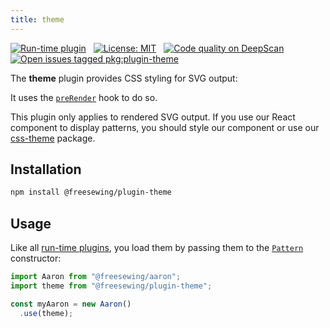 ```yaml
---
title: theme
---
```


[![Run-time plugin](https://img.shields.io/badge/Type-run--time-lime.svg)](/plugins)
&nbsp;
[![License: MIT](https://img.shields.io/npm/l/@freesewing/plugin-theme.svg?label="License)](https://www.npmjs.com/package/@freesewing/plugin-theme)
&nbsp;
[![Code quality on DeepScan](https://deepscan.io/api/teams/2114/projects/2993/branches/23256/badge/grade.svg)](https://deepscan.io/dashboard#view=project&tid=2114&pid=2993&bid=23256)
&nbsp;
[![Open issues tagged pkg:plugin-theme](https://img.shields.io/github/issues/freesewing/freesewing/pkg:plugin-theme.svg?label=Issues)](https://github.com/freesewing/freesewing/issues?q=is%3Aissue+is%3Aopen+label%3Apkg%3Aplugin-theme)

The **theme** plugin provides CSS styling for SVG output:

<Example pattern="rendertest" part="test" caption="An example of the styles provided by this plugin" design={false} />

It uses the [`preRender`](/plugins#prerender) hook to do so.

<Note>

This plugin only applies to rendered SVG output. If you use our React component to display
patterns, you should style our component or use our [css-theme](/packages/css-theme) package.

</Note>

## Installation

```bash
npm install @freesewing/plugin-theme
```

## Usage

Like all [run-time plugins](/plugins#build-time-plugins), you load them 
by passing them to the [`Pattern`](/api/pattern) constructor:

```js
import Aaron from "@freesewing/aaron";
import theme from "@freesewing/plugin-theme";

const myAaron = new Aaron()
  .use(theme);
```

